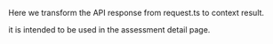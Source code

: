 Here we transform the API response from request.ts to context result.

it is intended to be used in the assessment detail page.
